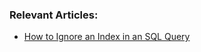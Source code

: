 ### Relevant Articles: 
- [How to Ignore an Index in an SQL Query](https://www.baeldung.com/sql/index-exclude)

